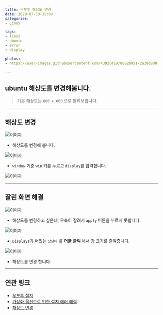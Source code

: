 ```yaml
---
title: 우분투 해상도 변경
date: 2020-07-30-15:00
categories:
- Linux

tags:
- linux
- ubuntu
- error
- display

photos: 
- https://user-images.githubusercontent.com/43930419/88628951-2a38d800-d09e-11ea-8c9c-c8c95c47cc70.png

---
```


## ubuntu 해상도를 변경해봅니다.
> 기본 해상도는 `800 x 600` 으로 짤려보입니다.

---

## 해상도 변경

![이미지](https://user-images.githubusercontent.com/43930419/88628944-2907ab00-d09e-11ea-96ef-b9b4735cb487.png)

* 해상도를 변경해 봅니다.

![이미지](https://user-images.githubusercontent.com/43930419/88628945-2907ab00-d09e-11ea-8806-a9819551907b.png)

* `window` 기준 `win` 키를 누르고 `display`를 입력합니다.

![이미지](https://user-images.githubusercontent.com/43930419/88628948-29a04180-d09e-11ea-9d3e-64615dca4cca.png)


---

## 잘린 화면 해결

![이미지](https://user-images.githubusercontent.com/43930419/88628949-2a38d800-d09e-11ea-9773-c1a1d2a35645.png)

* 해상도를 변경하고 싶은데, 우측이 잘려서 `apply` 버튼을 누르지 못합니다.

![이미지](https://user-images.githubusercontent.com/43930419/88628951-2a38d800-d09e-11ea-8c9c-c8c95c47cc70.png)

* `Displays`가 써있는 `상단바` 를 **더블 클릭** 해서 창 크기를 줄여줍니다.

![이미지](https://user-images.githubusercontent.com/43930419/88628953-2ad16e80-d09e-11ea-87a1-375272d5826b.png)

* 해상도를 변경 합니다.

---

## 연관 링크

* [우분투 설치](https://unluckyjung.github.io/linux/2020/07/30/Ubuntu_install)
* [가상화 옵션으로 인한 설치 에러 해결](https://unluckyjung.github.io/linux/2020/07/30/Ubuntu_error)
* [해상도 변경](https://unluckyjung.github.io/linux/2020/07/30/Ubuntu_display)
